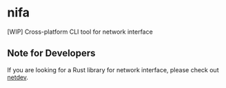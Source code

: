 # nifa
[WIP] Cross-platform CLI tool for network interface

## Note for Developers
If you are looking for a Rust library for network interface,
please check out [netdev](https://github.com/shellrow/netdev).
